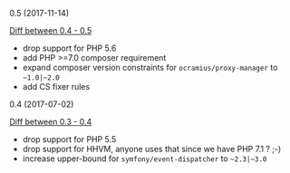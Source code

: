 0.5 (2017-11-14)

[Diff between 0.4 - 0.5](https://github.com/spiechu/lazy-pimple/compare/0.4...0.5)

  * drop support for PHP 5.6
  * add PHP >=7.0 composer requirement
  * expand composer version constraints for `ocramius/proxy-manager` to `~1.0|~2.0`
  * add CS fixer rules

0.4 (2017-07-02)

[Diff between 0.3 - 0.4](https://github.com/spiechu/lazy-pimple/compare/0.3...0.4)

  * drop support for PHP 5.5
  * drop support for HHVM, anyone uses that since we have PHP 7.1 ? ;-)
  * increase upper-bound for `symfony/event-dispatcher` to `~2.3|~3.0`
